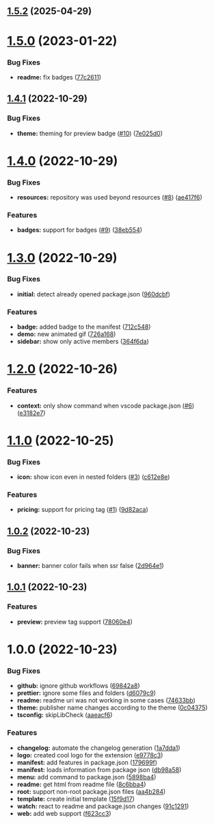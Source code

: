 ## [1.5.2](https://github.com/robertohuertasm/vscode-marketplace-preview/compare/v1.5.1...v1.5.2) (2025-04-29)



# [1.5.0](https://github.com/robertohuertasm/vscode-marketplace-preview/compare/v1.4.1...v1.5.0) (2023-01-22)


### Bug Fixes

* **readme:** fix badges ([77c2611](https://github.com/robertohuertasm/vscode-marketplace-preview/commit/77c2611f400f6145e1a18a1657de3066fbfce2c5))



## [1.4.1](https://github.com/robertohuertasm/vscode-marketplace-preview/compare/v1.4.0...v1.4.1) (2022-10-29)


### Bug Fixes

* **theme:** theming for preview badge ([#10](https://github.com/robertohuertasm/vscode-marketplace-preview/issues/10)) ([7e025d0](https://github.com/robertohuertasm/vscode-marketplace-preview/commit/7e025d0bf434dc8922cebb7d01d703dbd2dd6596))



# [1.4.0](https://github.com/robertohuertasm/vscode-marketplace-preview/compare/v1.3.0...v1.4.0) (2022-10-29)


### Bug Fixes

* **resources:** repository was used beyond resources ([#8](https://github.com/robertohuertasm/vscode-marketplace-preview/issues/8)) ([ae417f6](https://github.com/robertohuertasm/vscode-marketplace-preview/commit/ae417f68b391edbcec430a09b3c37f21281a6bed))


### Features

* **badges:** support for badges ([#9](https://github.com/robertohuertasm/vscode-marketplace-preview/issues/9)) ([38eb554](https://github.com/robertohuertasm/vscode-marketplace-preview/commit/38eb5544890cf6a28f634602e9ac9c44a7ede98c))



# [1.3.0](https://github.com/robertohuertasm/vscode-marketplace-preview/compare/v1.2.0...v1.3.0) (2022-10-29)


### Bug Fixes

* **initial:** detect already opened package.json ([960dcbf](https://github.com/robertohuertasm/vscode-marketplace-preview/commit/960dcbf32a06cb27cf63ce4d37bf142ee8475339))


### Features

* **badge:** added badge to the manifest ([712c548](https://github.com/robertohuertasm/vscode-marketplace-preview/commit/712c548e39f50aef0abf818fc0fb1c355494c62b))
* **demo:** new animated gif ([726a168](https://github.com/robertohuertasm/vscode-marketplace-preview/commit/726a1684c139943dc5da524f7763d28b3fa4f7e8))
* **sidebar:** show only active members ([364f6da](https://github.com/robertohuertasm/vscode-marketplace-preview/commit/364f6dafd3c439a9cfb0c9056a62d392e9012866))



# [1.2.0](https://github.com/robertohuertasm/vscode-marketplace-preview/compare/v1.1.0...v1.2.0) (2022-10-26)

### Features

* **context:** only show command when vscode package.json ([#6](https://github.com/robertohuertasm/vscode-marketplace-preview/issues/6)) ([e3182e7](https://github.com/robertohuertasm/vscode-marketplace-preview/commit/e3182e750aaac3740be4cac901de57f16a983e12))

# [1.1.0](https://github.com/robertohuertasm/vscode-marketplace-preview/compare/v1.0.2...v1.1.0) (2022-10-25)

### Bug Fixes

* **icon:** show icon even in nested folders ([#3](https://github.com/robertohuertasm/vscode-marketplace-preview/issues/3)) ([c612e8e](https://github.com/robertohuertasm/vscode-marketplace-preview/commit/c612e8e836a7998ce7b9a998b88b80ad46b65dce))

### Features

* **pricing:** support for pricing tag ([#1](https://github.com/robertohuertasm/vscode-marketplace-preview/issues/1)) ([9d82aca](https://github.com/robertohuertasm/vscode-marketplace-preview/commit/9d82aca636e626843495cfce20d0a8d99b138c4d))

## [1.0.2](https://github.com/robertohuertasm/vscode-marketplace-preview/compare/v1.0.1...v1.0.2) (2022-10-23)

### Bug Fixes

* **banner:** banner color fails when ssr false ([2d964e1](https://github.com/robertohuertasm/vscode-marketplace-preview/commit/2d964e1f34876061cb9ba0f7e3763f9132a128b0))

## [1.0.1](https://github.com/robertohuertasm/vscode-marketplace-preview/compare/v1.0.0...v1.0.1) (2022-10-23)

### Features

* **preview:** preview tag support ([78060e4](https://github.com/robertohuertasm/vscode-marketplace-preview/commit/78060e466f0d64b4893cd497bbe9c94c80cfb707))

# 1.0.0 (2022-10-23)

### Bug Fixes

* **github:** ignore github workflows ([69842a8](https://github.com/robertohuertasm/vscode-marketplace-preview/commit/69842a83d8a8adb97cc43bbc08e18c1cd0f8e1e3))
* **prettier:** ignore some files and folders ([d6079c9](https://github.com/robertohuertasm/vscode-marketplace-preview/commit/d6079c9cfb095b4db3913931f5fbb3e6bc7ef108))
* **readme:** readme uri was not working in some cases ([74633bb](https://github.com/robertohuertasm/vscode-marketplace-preview/commit/74633bb1d1c54c7131fbe4772491ede422f88991))
* **theme:** publisher name changes according to the theme ([0c04375](https://github.com/robertohuertasm/vscode-marketplace-preview/commit/0c04375ea45cabfe6b3bbc5b5f4aac89aa27d4d6))
* **tsconfig:** skipLibCheck ([aaeacf6](https://github.com/robertohuertasm/vscode-marketplace-preview/commit/aaeacf613a3b809d933ecf86aecf8fc1d068974b))

### Features

* **changelog:** automate the changelog generation ([1a7dda1](https://github.com/robertohuertasm/vscode-marketplace-preview/commit/1a7dda1dc47c1b90f46824b242219e2c858b1960))
* **logo:** created cool logo for the extension ([e9778c3](https://github.com/robertohuertasm/vscode-marketplace-preview/commit/e9778c37b7e9387c4e7bf80cd2652f765f55fdf7))
* **manifest:** add features in package.json ([179699f](https://github.com/robertohuertasm/vscode-marketplace-preview/commit/179699f652fb20fc2ee0f41755b6d20ff496fffa))
* **manifest:** loads information from package json ([db98a58](https://github.com/robertohuertasm/vscode-marketplace-preview/commit/db98a58baa2a04c5b0cd647dc522c3946b3590cf))
* **menu:** add command to package.json ([5898ba4](https://github.com/robertohuertasm/vscode-marketplace-preview/commit/5898ba49b80626941b3ce617792aeb92cba11552))
* **readme:** get html from readme file ([8c6bba4](https://github.com/robertohuertasm/vscode-marketplace-preview/commit/8c6bba443753406d4d65ffb79e1d22d789d327dc))
* **root:** support non-root package.json files ([aa4b284](https://github.com/robertohuertasm/vscode-marketplace-preview/commit/aa4b284f207cf46ce80effaa442e1f649761ecd4))
* **template:** create initial template ([15f9d17](https://github.com/robertohuertasm/vscode-marketplace-preview/commit/15f9d17bfeef7d90f6a4cef6e14a032a73326d46))
* **watch:** react to readme and package.json changes ([91c1291](https://github.com/robertohuertasm/vscode-marketplace-preview/commit/91c1291ca97fa372bf1dcd52f5fa36a2ea2151e0))
* **web:** add web support ([f623cc3](https://github.com/robertohuertasm/vscode-marketplace-preview/commit/f623cc3f6eb86211be5c5c04bcd8cd0322caa004))
